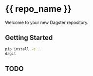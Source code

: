 # {{ repo_name }}

Welcome to your new Dagster repository.

## Getting Started

```bash
pip install -e .
dagit
```

## TODO